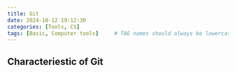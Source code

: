 ```yaml
---
title: Git
date: 2024-10-12 19:12:30 
categories: [Tools, CS]
tags: [Basic, Computer tools]     # TAG names should always be lowercase
--- 
```


## Characteriestic of Git